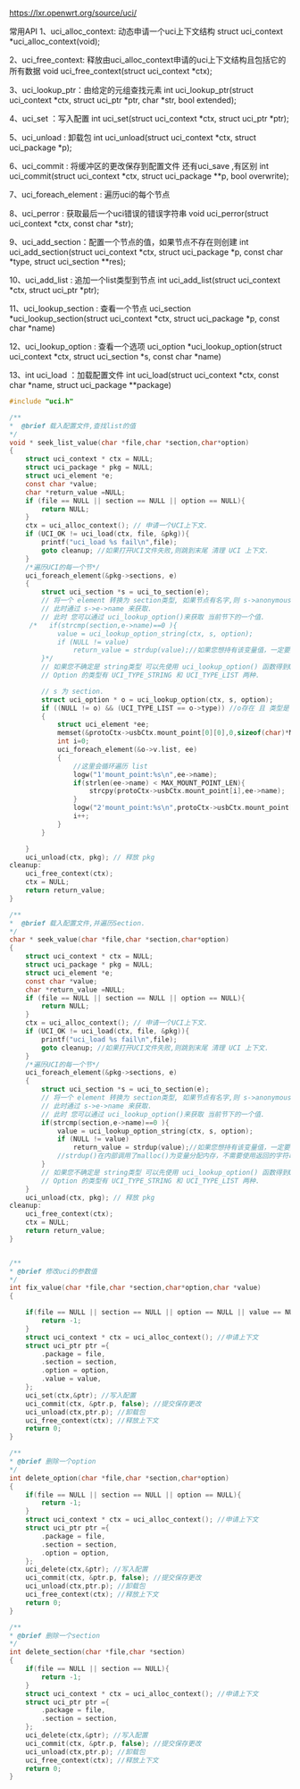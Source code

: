 

https://lxr.openwrt.org/source/uci/

常用API
1、uci_alloc_context: 动态申请一个uci上下文结构
struct uci_context *uci_alloc_context(void);

2、uci_free_context: 释放由uci_alloc_context申请的uci上下文结构且包括它的所有数据
void uci_free_context(struct uci_context *ctx);

3、uci_lookup_ptr：由给定的元组查找元素
int uci_lookup_ptr(struct uci_context *ctx, struct uci_ptr *ptr, char *str, bool extended);

4、uci_set ：写入配置
int uci_set(struct uci_context *ctx, struct uci_ptr *ptr);

5、uci_unload : 卸载包
int uci_unload(struct uci_context *ctx, struct uci_package *p);

6、uci_commit : 将缓冲区的更改保存到配置文件 还有uci_save ,有区别
int uci_commit(struct uci_context *ctx, struct uci_package **p, bool overwrite);

7、uci_foreach_element : 遍历uci的每个节点

8、uci_perror : 获取最后一个uci错误的错误字符串
void uci_perror(struct uci_context *ctx, const char *str);


9、uci_add_section：配置一个节点的值，如果节点不存在则创建
int uci_add_section(struct uci_context *ctx, struct uci_package *p, const char *type, struct uci_section **res);

10、uci_add_list : 追加一个list类型到节点
int uci_add_list(struct uci_context *ctx, struct uci_ptr *ptr);

11、uci_lookup_section : 查看一个节点
uci_section *uci_lookup_section(struct uci_context *ctx, struct uci_package *p, const char *name)

12、uci_lookup_option : 查看一个选项
 uci_option *uci_lookup_option(struct uci_context *ctx, struct uci_section *s, const char *name)

13、int uci_load ：加载配置文件
int uci_load(struct uci_context *ctx, const char *name, struct uci_package **package)









```c
#include "uci.h"

/**
*  @brief 载入配置文件,查找list的值
*/ 
void * seek_list_value(char *file,char *section,char*option)
{
    struct uci_context * ctx = NULL;
    struct uci_package * pkg = NULL;  
    struct uci_element *e;  
    const char *value;
    char *return_value =NULL;
    if (file == NULL || section == NULL || option == NULL){
        return NULL;
    }
    ctx = uci_alloc_context(); // 申请一个UCI上下文.  
    if (UCI_OK != uci_load(ctx, file, &pkg)){
        printf("uci_load %s fail\n",file);
        goto cleanup; //如果打开UCI文件失败,则跳到末尾 清理 UCI 上下文.  
    }
    /*遍历UCI的每一个节*/  
    uci_foreach_element(&pkg->sections, e)  
    {  
        struct uci_section *s = uci_to_section(e);  
        // 将一个 element 转换为 section类型, 如果节点有名字,则 s->anonymous 为 false.  
        // 此时通过 s->e->name 来获取.  
        // 此时 您可以通过 uci_lookup_option()来获取 当前节下的一个值. 
     /*   if(strcmp(section,e->name)==0 ){
            value = uci_lookup_option_string(ctx, s, option);
            if (NULL != value)
                return_value = strdup(value);//如果您想持有该变量值，一定要拷贝一份。当 pkg销毁后value的内存会被释放。
        }*/
        // 如果您不确定是 string类型 可以先使用 uci_lookup_option() 函数得到Option 然后再判断.  
        // Option 的类型有 UCI_TYPE_STRING 和 UCI_TYPE_LIST 两种.  

		// s 为 section.  
		struct uci_option * o = uci_lookup_option(ctx, s, option);  
		if ((NULL != o) && (UCI_TYPE_LIST == o->type)) //o存在 且 类型是 UCI_TYPE_LIST则可以继续.  
		{  
		    struct uci_element *ee;  
			memset(&protoCtx->usbCtx.mount_point[0][0],0,sizeof(char)*MAX_MOUNT_POINT_NUM*MAX_MOUNT_POINT_LEN);
			int i=0;
		    uci_foreach_element(&o->v.list, ee)  
		    {  
		        //这里会循环遍历 list  
		        logw("1'mount_point:%s\n",ee->name);
		        if(strlen(ee->name) < MAX_MOUNT_POINT_LEN){
					strcpy(protoCtx->usbCtx.mount_point[i],ee->name);
		        }
				logw("2'mount_point:%s\n",protoCtx->usbCtx.mount_point[i]);
				i++;
		    }  
		}  

    }  
    uci_unload(ctx, pkg); // 释放 pkg 
cleanup:  
    uci_free_context(ctx);  
    ctx = NULL;  
    return return_value;
}

/**
*  @brief 载入配置文件,并遍历Section. 
*/  
char * seek_value(char *file,char *section,char*option)
{
    struct uci_context * ctx = NULL;
    struct uci_package * pkg = NULL;  
    struct uci_element *e;  
    const char *value;
    char *return_value =NULL;
    if (file == NULL || section == NULL || option == NULL){
        return NULL;
    }
    ctx = uci_alloc_context(); // 申请一个UCI上下文.  
    if (UCI_OK != uci_load(ctx, file, &pkg)){
        printf("uci_load %s fail\n",file);
        goto cleanup; //如果打开UCI文件失败,则跳到末尾 清理 UCI 上下文.  
    }
    /*遍历UCI的每一个节*/  
    uci_foreach_element(&pkg->sections, e)  
    {  
        struct uci_section *s = uci_to_section(e);  
        // 将一个 element 转换为 section类型, 如果节点有名字,则 s->anonymous 为 false.  
        // 此时通过 s->e->name 来获取.  
        // 此时 您可以通过 uci_lookup_option()来获取 当前节下的一个值. 
        if(strcmp(section,e->name)==0 ){
            value = uci_lookup_option_string(ctx, s, option);
            if (NULL != value)
                return_value = strdup(value);//如果您想持有该变量值，一定要拷贝一份。当 pkg销毁后value的内存会被释放。
            //strdup()在内部调用了malloc()为变量分配内存，不需要使用返回的字符串时，需要用free()释放相应的内存空间，否则会造成内存泄漏。
        }
        // 如果您不确定是 string类型 可以先使用 uci_lookup_option() 函数得到Option 然后再判断.  
        // Option 的类型有 UCI_TYPE_STRING 和 UCI_TYPE_LIST 两种.  
    }  
    uci_unload(ctx, pkg); // 释放 pkg 
cleanup:  
    uci_free_context(ctx);  
    ctx = NULL;  
    return return_value;
}


/**
* @brief 修改uci的参数值
*/
int fix_value(char *file,char *section,char*option,char *value)
{

    if(file == NULL || section == NULL || option == NULL || value == NULL){
        return -1;
    }
    struct uci_context * ctx = uci_alloc_context(); //申请上下文  
    struct uci_ptr ptr ={  
        .package = file,
        .section = section,  
        .option = option,  
        .value = value,
    };
    uci_set(ctx,&ptr); //写入配置  
    uci_commit(ctx, &ptr.p, false); //提交保存更改  
    uci_unload(ctx,ptr.p); //卸载包  
    uci_free_context(ctx); //释放上下文
    return 0;
}

/**
* @brief 删除一个option
*/
int delete_option(char *file,char *section,char*option)
{
    if(file == NULL || section == NULL || option == NULL){
        return -1;
    }
    struct uci_context * ctx = uci_alloc_context(); //申请上下文  
    struct uci_ptr ptr ={  
        .package = file,
        .section = section,  
        .option = option,  
    };
    uci_delete(ctx,&ptr); //写入配置  
    uci_commit(ctx, &ptr.p, false); //提交保存更改  
    uci_unload(ctx,ptr.p); //卸载包  
    uci_free_context(ctx); //释放上下文
    return 0;
}

/**
* @brief 删除一个section
*/
int delete_section(char *file,char *section)
{
    if(file == NULL || section == NULL){
        return -1;
    }
    struct uci_context * ctx = uci_alloc_context(); //申请上下文  
    struct uci_ptr ptr ={  
        .package = file,
        .section = section,    
    };
    uci_delete(ctx,&ptr); //写入配置  
    uci_commit(ctx, &ptr.p, false); //提交保存更改  
    uci_unload(ctx,ptr.p); //卸载包  
    uci_free_context(ctx); //释放上下文
    return 0;
}
```

